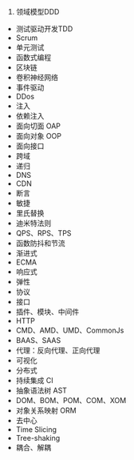 
1. 领域模型DDD
* 测试驱动开发TDD
* Scrum
* 单元测试
* 函数式编程
* 区块链
* 卷积神经网络
* 事件驱动
* DDos
* 注入
* 依赖注入
* 面向切面 OAP
* 面向对象 OOP
* 面向接口
* 跨域
* 递归
* DNS
* CDN
* 断言
* 敏捷
* 里氏替换
* 迪米特法则
* QPS、RPS、TPS
* 函数防抖和节流
* 渐进式
* ECMA
* 响应式
* 弹性
* 协议
* 接口
* 插件、模块、中间件
* HTTP
* CMD、AMD、UMD、CommonJs
* BAAS、SAAS
* 代理：反向代理、正向代理
* 可视化
* 分布式
* 持续集成 CI
* 抽象语法树 AST
* DOM、BOM、POM、COM、XOM
* 对象关系映射 ORM
* 去中心
* Time Slicing
* Tree-shaking
* 耦合、解耦